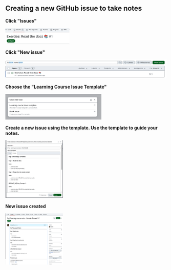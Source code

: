 ## Creating a new GitHub issue to take notes

**Click "Issues"**

<img alt="img.png" height="50" src="img.png" width="200"/> 

**Click "New issue"**

<img alt="img_1.png" height="60" src="img_1.png" width="550"/>

**Choose the "Learning Course Issue Template"**

<img alt="img_2.png" height="80" src="img_2.png" width="300"/>

**Create a new issue using the template. Use the template to guide your notes.**

<img alt="img_3.png" height="180" src="img_3.png" width="180"/>

**New issue created**

<img alt="img_4.png" height="160" src="img_4.png" width="180"/>
